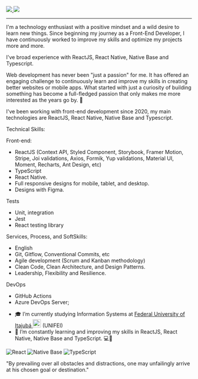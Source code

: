 <a href="https://www.linkedin.com/in/thais-souza-63b4b3247/" target="_blank">
<img src="https://img.shields.io/badge/LinkedIn-0077B5?style=for-the-badge&logo=linkedin&logoColor=white" />
</a>
                  

<a href="mailto:thaisdesouza311@gmail.com" target="_blank">
<img src="https://img.shields.io/badge/Gmail-D14836?style=for-the-badge&logo=gmail&logoColor=white" />
</a>
                        
    
_______________   
 
I'm a  technology enthusiast with a positive mindset and a wild desire to learn new things. Since beginning my journey as a Front-End Developer, I have continuously worked to improve my skills and optimize my projects more and more.

I've broad experience with ReactJS, React Native, Native Base and Typescript.
    
Web development has never been "just a passion" for me. It has offered an engaging challenge to continuously learn and improve my skills in creating better websites or mobile apps. What started with just a curiosity of building something has become a full-fledged passion that only makes me more interested as the years go by. :rocket:

I've been working with front-end development since 2020, my main technologies are ReactJS, React Native, Native Base and Typescript.

Technical Skills:

Front-end:
* ReactJS (Context API, Styled Component, Storybook, Framer Motion, Stripe, Joi validations, Axios, Formik, Yup validations, Material UI, Moment, Recharts, Ant Design, etc)
* TypeScript   
* React Native.     
* Full responsive designs for mobile, tablet, and desktop. 
* Designs with Figma.
       
Tests
* Unit, integration
* Jest
* React testing library

Services, Process, and SoftSkills:
* English
* Git, Gitflow, Conventional Commits, etc
* Agile development (Scrum and Kanban methodology)
* Clean Code, Clean Architecture, and Design Patterns.
* Leadership, Flexibility and Resilience.

DevOps
* GitHub Actions 
* Azure DevOps Server;
    
- 🎓 I’m currently studying Information Systems at [Federal University of Itajubá <img alt="Brazil Flag" title="Brazil" src="https://cdn.staticaly.com/gh/hjnilsson/country-flags/master/svg/br.svg" width="22">](https://en.unifei.edu.br/) (UNIFEI)
- 🌱 I’m constantly learning and improving my skills in ReactJS, React Native, Native Base and TypeScript.  💻📱

![React](https://img.shields.io/badge/react-%2320232a.svg?style=for-the-badge&logo=react&logoColor=%2361DAFB) ![Native Base](https://img.shields.io/badge/native_base-%2320232a.svg?style=for-the-badge&logo=nativebase&logoColor=%2361DAFB) ![TypeScript](https://img.shields.io/badge/typescript-%23007ACC.svg?style=for-the-badge&logo=typescript&logoColor=white)

"By prevailing over all obstacles and distractions, one may unfailingly arrive at his chosen goal or destination."

